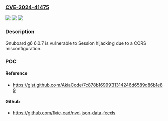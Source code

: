 ### [CVE-2024-41475](https://cve.mitre.org/cgi-bin/cvename.cgi?name=CVE-2024-41475)
![](https://img.shields.io/static/v1?label=Product&message=n%2Fa&color=blue)
![](https://img.shields.io/static/v1?label=Version&message=n%2Fa&color=blue)
![](https://img.shields.io/static/v1?label=Vulnerability&message=n%2Fa&color=brighgreen)

### Description

Gnuboard g6 6.0.7 is vulnerable to Session hijacking due to a CORS misconfiguration.

### POC

#### Reference
- https://gist.github.com/AkiaCode/7c878b1699931314246d6589d86b1e89

#### Github
- https://github.com/fkie-cad/nvd-json-data-feeds

